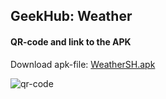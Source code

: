 ## GeekHub: Weather

#### QR-code and link to the APK

Download apk-file: [WeatherSH.apk](https://www.dropbox.com/s/xjjvc2wi03myigp/WeatherSH.apk?dl=0 "WeatherSH.apk")

![qr-code](https://github.com/YohanBream/Weather/blob/master/qr-code_weather.gif)

